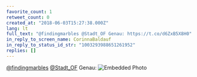 ```yaml
---
favorite_count: 1
retweet_count: 0
created_at: "2018-06-03T15:27:38.000Z"
lang: lt
full_text: "@findingmarbles @Stadt_OF Genau: https://t.co/d6ZxB5X8H0"
in_reply_to_screen_name: CorinnaBaldauf
in_reply_to_status_id_str: "1003293988651261952"
replies: []
---
```


[@findingmarbles](https://twitter.com/findingmarbles)
[@Stadt_OF](https://twitter.com/Stadt_OF) Genau:
![Embedded Photo](https://twitter-media-coderbyheart.s3.eu-north-1.amazonaws.com/1003297161986093061-DextcaoWAAItjfh.jpg)
